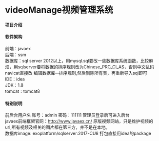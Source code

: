 # videoManage视频管理系统

#### 项目介绍

#### 软件架构 
前端：javaex  
后端：ssm  
数据库：sql server 2012以上，用mysql.sql要改一些数据库系统函数，比较麻烦，用sqlserver要将数据的排序规则改为Chinese_PRC_CI_AS，否则中文乱码   navicat直接改 编辑数据库--排序规则,然后删除所有表，再重新导入sql即可  
IDE：idea  
JDK：1.8    
tomcat：tomcat8  

#### 特别说明 
前后台用户名 账号：admin 密码：111111 管理员登录后可进入后台  
javaex前端框架官网：http://www.javaex.cn/ 原版视频网站，只是维护视频的url,所有视频及相关的图片都在第三方，并不是在本地。  
数据库image: exoplatform/sqlserver:2017-CU8
打包直接用idea的package

